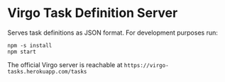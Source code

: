 <!-- @format -->

# Virgo Task Definition Server

Serves task definitions as JSON format. For development purposes run:

```
npm -s install
npm start
```

The official Virgo server is reachable at `https://virgo-tasks.herokuapp.com/tasks`
